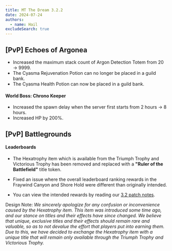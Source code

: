 ```yaml
---
title: MT The Dream 3.2.2
date: 2024-07-24
authors:
  - name: Hail
excludeSearch: true
---
```


[PvP] Echoes of Argonea
-----------------------

-   Increased the maximum stack count of Argon Detection Totem from 20 → 9999.
-   The Cyasma Rejuvenation Potion can no longer be placed in a guild bank.
-   The Cyasma Health Potion can now be placed in a guild bank.

#### World Boss: Chrono Keeper

-   Increased the spawn delay when the server first starts from 2 hours → 8 hours.
-   Increased HP by 200%.

[PvP] Battlegrounds
-------------------

#### Leaderboards

-   The Hexatrophy item which is available from the Triumph Trophy and Victorious Trophy has been removed and replaced with a **"Ruler of the Battlefield"** title token.
-   Fixed an issue where the overall leaderboard ranking rewards in the Fraywind Canyon and Shore Hold were different than originally intended.

-   You can view the intended rewards by reading our [3.2 patch notes](https://docs.google.com/document/d/1_cy3E-C4X41ebUsy7azdQSLU4pgI053m0T0CQVgHLSE/edit#heading=h.s5hgy37ob8yv).

Design Note: *We sincerely apologize for any confusion or inconvenience caused by the Hexatrophy item. This item was introduced some time ago, and our stance on titles and their effects have since changed. We believe that unique, exclusive titles and their effects should remain rare and valuable, so as to not devalue the effort that players put into earning them. Due to this, we have decided to exchange the Hexatrophy item with a unique title that will remain only available through the Triumph Trophy and Victorious Trophy.*
